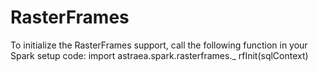 # RasterFrames

To initialize the RasterFrames support, call the following function in your Spark setup code: 
    import astraea.spark.rasterframes._
    rfInit(sqlContext)

